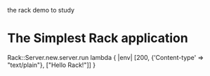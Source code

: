 the rack demo to study

# The Simplest Rack application
Rack::Server.new.server.run lambda { |env| [200, {'Content-type' => "text/plain"}, ["Hello Rack!"]] }
